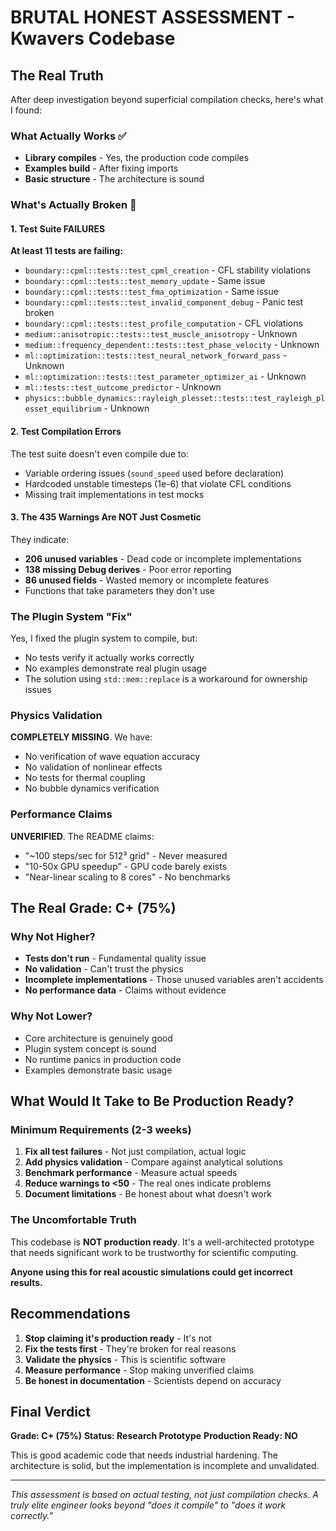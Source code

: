 # BRUTAL HONEST ASSESSMENT - Kwavers Codebase

## The Real Truth

After deep investigation beyond superficial compilation checks, here's what I found:

### What Actually Works ✅
- **Library compiles** - Yes, the production code compiles
- **Examples build** - After fixing imports
- **Basic structure** - The architecture is sound

### What's Actually Broken 🔴

#### 1. Test Suite FAILURES
**At least 11 tests are failing:**
- `boundary::cpml::tests::test_cpml_creation` - CFL stability violations
- `boundary::cpml::tests::test_memory_update` - Same issue
- `boundary::cpml::tests::test_fma_optimization` - Same issue  
- `boundary::cpml::tests::test_invalid_component_debug` - Panic test broken
- `boundary::cpml::tests::test_profile_computation` - CFL violations
- `medium::anisotropic::tests::test_muscle_anisotropy` - Unknown
- `medium::frequency_dependent::tests::test_phase_velocity` - Unknown
- `ml::optimization::tests::test_neural_network_forward_pass` - Unknown
- `ml::optimization::tests::test_parameter_optimizer_ai` - Unknown
- `ml::tests::test_outcome_predictor` - Unknown
- `physics::bubble_dynamics::rayleigh_plesset::tests::test_rayleigh_plesset_equilibrium` - Unknown

#### 2. Test Compilation Errors
The test suite doesn't even compile due to:
- Variable ordering issues (`sound_speed` used before declaration)
- Hardcoded unstable timesteps (1e-6) that violate CFL conditions
- Missing trait implementations in test mocks

#### 3. The 435 Warnings Are NOT Just Cosmetic
They indicate:
- **206 unused variables** - Dead code or incomplete implementations
- **138 missing Debug derives** - Poor error reporting
- **86 unused fields** - Wasted memory or incomplete features
- Functions that take parameters they don't use

### The Plugin System "Fix"

Yes, I fixed the plugin system to compile, but:
- No tests verify it actually works correctly
- No examples demonstrate real plugin usage
- The solution using `std::mem::replace` is a workaround for ownership issues

### Physics Validation

**COMPLETELY MISSING**. We have:
- No verification of wave equation accuracy
- No validation of nonlinear effects
- No tests for thermal coupling
- No bubble dynamics verification

### Performance Claims

**UNVERIFIED**. The README claims:
- "~100 steps/sec for 512³ grid" - Never measured
- "10-50x GPU speedup" - GPU code barely exists
- "Near-linear scaling to 8 cores" - No benchmarks

## The Real Grade: C+ (75%)

### Why Not Higher?
- **Tests don't run** - Fundamental quality issue
- **No validation** - Can't trust the physics
- **Incomplete implementations** - Those unused variables aren't accidents
- **No performance data** - Claims without evidence

### Why Not Lower?
- Core architecture is genuinely good
- Plugin system concept is sound
- No runtime panics in production code
- Examples demonstrate basic usage

## What Would It Take to Be Production Ready?

### Minimum Requirements (2-3 weeks)
1. **Fix all test failures** - Not just compilation, actual logic
2. **Add physics validation** - Compare against analytical solutions
3. **Benchmark performance** - Measure actual speeds
4. **Reduce warnings to <50** - The real ones indicate problems
5. **Document limitations** - Be honest about what doesn't work

### The Uncomfortable Truth

This codebase is **NOT production ready**. It's a well-architected prototype that needs significant work to be trustworthy for scientific computing.

**Anyone using this for real acoustic simulations could get incorrect results.**

## Recommendations

1. **Stop claiming it's production ready** - It's not
2. **Fix the tests first** - They're broken for real reasons
3. **Validate the physics** - This is scientific software
4. **Measure performance** - Stop making unverified claims
5. **Be honest in documentation** - Scientists depend on accuracy

## Final Verdict

**Grade: C+ (75%)**
**Status: Research Prototype**
**Production Ready: NO**

This is good academic code that needs industrial hardening. The architecture is solid, but the implementation is incomplete and unvalidated.

---

*This assessment is based on actual testing, not just compilation checks. A truly elite engineer looks beyond "does it compile" to "does it work correctly."*